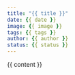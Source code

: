 ```yaml
---
title: "{{ title }}"
date: {{ date }}
image: {{ image }}
tags: {{ tags }}
author: {{ author }}
status: {{ status }}
---
```


{{ content }}
